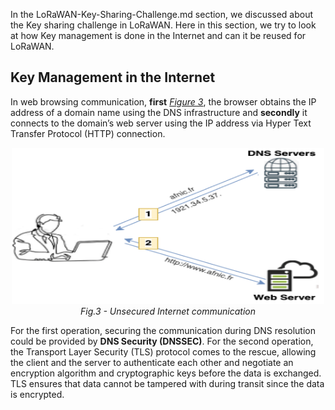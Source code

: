 In the LoRaWAN-Key-Sharing-Challenge.md section, we discussed about the Key sharing challenge in LoRaWAN. Here in this section, we try to look at how Key management is done in the Internet and can it be reused for LoRaWAN.

## Key Management in the Internet

In web browsing communication, **first** [*Figure 3*](/Figures/Web-Without-Security.png), the browser obtains the IP address of a domain name using the DNS infrastructure and **secondly** it connects to the domain’s web server using the IP address via Hyper Text Transfer Protocol (HTTP) connection.

<p align="center">
  <img width="500" height="250" src="https://github.com/AFNIC/Mutual-Authentication-via-DANE/blob/main/Figures/Web-Without-Security.png">
  <br>
  <em> Fig.3 - Unsecured Internet communication </em>
</p>

For the first operation, securing the communication during DNS resolution could be provided by **DNS Security (DNSSEC)**. For the second operation, the Transport Layer Security (TLS) protocol comes to the rescue, allowing the client and the server to authenticate each other and negotiate an encryption algorithm and cryptographic keys before the data is exchanged. TLS ensures that data cannot be tampered with during transit since the data is encrypted. 

